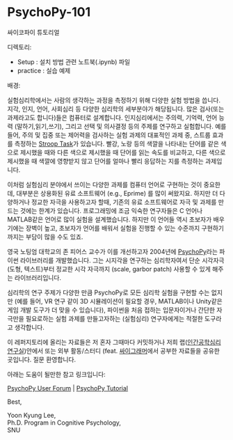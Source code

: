 # PsychoPy-101
싸이코파이 튜토리얼

디렉토리: 
- Setup : 설치 방법 관련 노트북(.ipynb) 파일
- practice : 실습 예제

배경: 

실험심리학에서는 사람의 생각하는 과정을 측정하기 위해 다양한 실험 방법을 씁니다. 지각, 인지, 언어, 사회심리 등 다양한 심리학의 세부분야가 해당됩니다. 많은 검사(또는 과제라고도 합니다)들은 컴퓨터로 설계합니다. 인지심리에서는 주의력, 기억력, 언어 능력 (말하기,읽기,쓰기), 그리고 선택 및 의사결정 등의 주제를 연구하고 실험합니다. 예를 들어, 주의 및 집중 또는 제어력을 검사하는 실험 과제의 대표적인 과제 중, 스트룹 효과를 측정하는 [Stroop Task](http://psychclassics.yorku.ca/Stroop/)가 있습니다. 빨강, 노랑 등의 색깔을 나타내는 단어를 같은 색으로 제시했을 때와 다른 색으로 제시했을 때 단어를 읽는 속도를 비교하고, 다른 색으로 제시했을 때 색깔에 영향받지 않고 단어를 얼마나 빨리 응답하는 지를 측정하는 과제입니다.

이처럼 실험심리 분야에서 쓰이는 다양한 과제를 컴퓨터 언어로 구현하는 것이 중요한데, 대부분은 상용화된 유료 소프트웨어 (e.g., Eprime) 를 많이 써왔지요. 하지만 더 다양하거나 정교한 자극을 사용하고자 할때, 기존의 유료 소프트웨어로 자극 및 과제를 만드는 것에는 한계가 있습니다. 프로그래밍에 조금 익숙한 연구자들은 C 언어나 MATLAB같은 언어로 많이 실험을 설계했습니다. 하지만 이 언어들 역시 초보자가 배우기에는 장벽이 높고, 초보자가 언어를 배워서 실험을 진행할 수 있는 수준까지 구현하기까지는 부담이 많을 수도 있죠. 

영국 노팅엄 대학교의 존 피어스 교수가 이를 개선하고자 2004년에 [PsychoPy](http://www.psychopy.org/)라는 파이썬 라이브러리를 개발했습니다. 그는 시지각을 연구하는 심리학자여서 단순 시각자극(도형, 텍스트)부터 정교한 시각 자극까지 (scale, garbor patch) 사용할 수 있게 해주는 라이브러리입니다. 

심리학의 연구 주제가 다양한 만큼 PsychoPy로 모든 심리학 실험을 구현할 수는 없지만 (예를 들어, VR 연구 같이 3D 시뮬레이션이 필요할 경우, MATLAB이나 Unity같은 게임 개발 도구가 더 맞을 수 있습니다), 파이썬을 처음 접하는 입문자이거나 간단한 자극만을 필요로하는 실험 과제를 만들고자하는 (실험심리) 연구자에게는 적절한 도구라고 생각합니다. 

이 레퍼지토리에 올리는 자료들은 저 혼자 그때마다 커밋하거나 저희 랩([인간공학심리 연구실](snuhahnlab@gmail.com))안에서 또는 외부 활동/스터디 (feat. [싸이그래머](https://www.facebook.com/groups/psygrammer/)에서 공부한 자료들을 공유한 곳입니다. 질문 환영합니다. 

아래는 도움이 될만한 참고 링크입니다: 

[PsychoPy User Forum](https://discourse.psychopy.org/) |
[PsychoPy Tutorial](https://www.youtube.com/watch?v=VV6qhuQgsiI)

Best,

Yoon Kyung Lee, <br>
Ph.D. Program in Cognitive Psychology, <br>
SNU <br>
